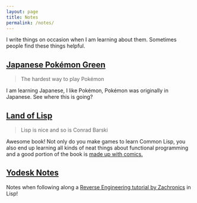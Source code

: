 ```yaml
---
layout: page
title: Notes
permalink: /notes/
---
```


I write things on occasion when I am learning about them. Sometimes people find these things helpful.

## [Japanese Pokémon Green](https://github.com/Archenoth/Pokemon-Japanese-School)
> The hardest way to play Pokémon

I am learning Japanese, I like Pokémon, Pokémon was originally in Japanese. See where this is going?

## [Land of Lisp](https://github.com/Archenoth/Land-of-Lisp-notes)
> Lisp is nice and so is Conrad Barski

Awesome book! Not only do you make games to learn Common Lisp, you also end up learning all kinds of neat things about functional programming and a good portion of the book is [made up with comics.](http://landoflisp.com/#guilds)

## [Yodesk Notes](https://github.com/Archenoth/yodesk-notes)
Notes when following along a [Reverse Engineering tutorial by Zachronics](http://www.zachtronics.com/yoda-stories/) in Lisp!
